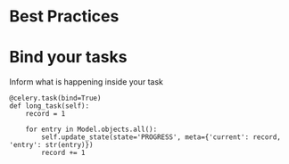 # Best Practices


# Bind your tasks

Inform what is happening inside your task

    @celery.task(bind=True)
    def long_task(self):
        record = 1

        for entry in Model.objects.all():
            self.update_state(state='PROGRESS', meta={'current': record, 'entry': str(entry)})
            record += 1
